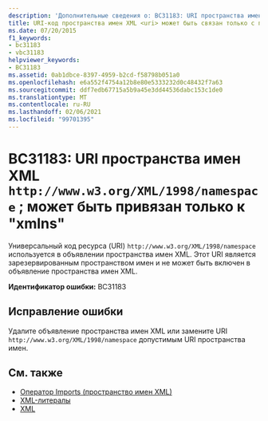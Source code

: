 ```yaml
---
description: 'Дополнительные сведения о: BC31183: URI пространства имен XML `http://www.w3.org/XML/1998/namespace` ; может быть привязан только к "xmlns'
title: URI-код пространства имен XML <uri> может быть связан только с префиксом xmlns
ms.date: 07/20/2015
f1_keywords:
- bc31183
- vbc31183
helpviewer_keywords:
- BC31183
ms.assetid: 0ab1dbce-8397-4959-b2cd-f58798b051a0
ms.openlocfilehash: e6a552f4754a12b8e80e5333232d0c48432f7a63
ms.sourcegitcommit: ddf7edb67715a5b9a45e3dd44536dabc153c1de0
ms.translationtype: MT
ms.contentlocale: ru-RU
ms.lasthandoff: 02/06/2021
ms.locfileid: "99701395"
---
```

# <a name="bc31183-xml-namespace-uri-httpwwww3orgxml1998namespace-can-be-bound-only-to-xmlns"></a>BC31183: URI пространства имен XML `http://www.w3.org/XML/1998/namespace` ; может быть привязан только к "xmlns"

Универсальный код ресурса (URI) `http://www.w3.org/XML/1998/namespace` используется в объявлении пространства имен XML. Этот URI является зарезервированным пространством имен и не может быть включен в объявление пространства имен XML.

 **Идентификатор ошибки:** BC31183

## <a name="to-correct-this-error"></a>Исправление ошибки

Удалите объявление пространства имен XML или замените URI `http://www.w3.org/XML/1998/namespace` допустимым URI пространства имен.

## <a name="see-also"></a>См. также

- [Оператор Imports (пространство имен XML)](../statements/imports-statement-xml-namespace.md)
- [XML-литералы](../xml-literals/index.md)
- [XML](../../programming-guide/language-features/xml/index.md)
